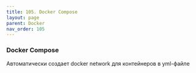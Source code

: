 ```yaml
---
title: 105. Docker Compose
layout: page
parent: Docker
nav_order: 105
---
```

### Docker Compose
Автоматически создает docker network для контейнеров в yml-файле
```yaml
```